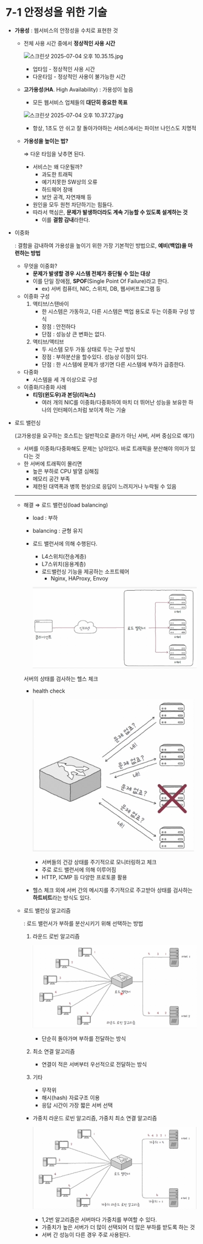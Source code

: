 # 7-1 안정성을 위한 기술

- **가용성** : 웹서비스의 안정성을 수치로 표현한 것
    - 전체 사용 시간 중에서 **정상적인 사용 시간**
        
        ![스크린샷 2025-07-04 오후 10.35.15.jpg](./images/Chapter07/1.jpgjpg)
        
        - 업타임 - 정상적인 사용 시간
        - 다운타임 - 정상적인 사용이 불가능한 시간
    - **고가용성**(**HA**. High Availability) : 가용성이 높음
        - 모든 웹서비스 업체들의 **대단히 중요한 목표**
        
        ![스크린샷 2025-07-04 오후 10.37.27.jpg](./images/Chapter07/2.jpg.jpg)
        
        - 항상, 1초도 안 쉬고 잘 돌아가야하는 서비스에서는 파이브 나인스도 치명적
    - **가용성을 높이는 법?**
        
        ⇒ 다운 타임을 낮추면 된다.
        
        - 서비스는 왜 다운될까?
            - 과도한 트래픽
            - 예기치못한 SW상의 오류
            - 하드웨어 장애
            - 보안 공격, 자연재해 등
        - 원인을 모두 원천 차단하기는 힘들다.
        - 따라서 핵심은, **문제가 발생하더라도 계속 기능할 수 있도록 설계하는 것**
            - 이를 **결함 감내**라한다.
- 이중화
    
    : 결함을 감내하여 가용성을 높이기 위한 가장 기본적인 방법으로, **예비(백업)을 마련하는 방법**
    
    - 무엇을 이중화?
        - **문제가 발생할 경우 시스템 전체가 중단될 수 있는 대상**
        - 이를 단일 장애점, **SPOF**(Single Point Of Failure)라고 한다.
            - ex) 서버 컴퓨터, NIC, 스위치, DB, 웹서버프로그램 등
    - 이중화 구성
        1. 액티브/스탠바이
            - 한 시스템은 가동하고, 다른 시스템은 백업 용도로 두는 이중화 구성 방식
            - 장점 : 안전하다
            - 단점 : 성능상 큰 변화는 없다.
        2. 액티브/액티브
            - 두 시스템 모두 가동 상태로 두는 구성 방식
            - 장점 : 부하분산을 할수있다. 성능상 이점이 있다.
            - 단점 : 한 시스템에 문제가 생기면 다른 시스템에 부하가 급증한다.
    - 다중화
        - 시스템을 세 개 이상으로 구성
    - 이중화/다중화 사례
        - **티밍(윈도우)과 본딩(리눅스)**
            - 여러 개의 NIC를 이중화/다중화하여 마치 더 뛰어난 성능을 보유한 하나의 인터페이스처럼 보이게 하는 기술
- 로드 밸런싱
    
    (고가용성을 요구하는 호스트는 일반적으로 클라가 아닌 서버, 서버 중심으로 얘기)
    
    - 서버를 이중화/다중화해도 문제는 남아있다. 바로 트래픽을 분산해야 의미가 있다는 것
    - 한 서버에 트래픽이 몰리면
        - 높은 부하로 CPU 발열 심해짐
        - 메모리 공간 부족
        - 제한된 대역폭과 병목 현상으로 응답이 느려지거나 누락될 수 있음
    
    ---
    
    - 해결 ⇒ 로드 밸런싱(load balancing)
        - load : 부하
        - balancing : 균형 유지
        - 로드 밸런서에 의해 수행된다.
            - L4스위치(전송계층)
            - L7스위치(응용계층)
            - 로드밸런싱 기능을 제공하는 소프트웨어
                - Nginx, HAProxy, Envoy
            
            ![스크린샷 2025-07-05 오전 11.33.03.jpg](./images/Chapter07/3.jpg)
            
        
        <aside>
        
        서버의 상태를 검사하는 헬스 체크
        
        - health check
            
            ![스크린샷 2025-07-05 오전 11.35.39.jpg](./images/Chapter07/4.jpg)
            
            - 서버들의 건강 상태를 주기적으로 모니터링하고 체크
            - 주로 로드 밸런서에 의해 이루어짐
            - HTTP, ICMP 등 다양한 프로토콜 활용
        - 헬스 체크 외에 서버 간의 메시지를 주기적으로 주고받아 상태를 검사하는 **하트비트**라는 방식도 있다.
        </aside>
        
    - 로드 밸런싱 알고리즘
        
        : 로드 밸런서가 부하를 분산시키기 위해 선택하는 방법
        
        1. 라운드 로빈 알고리즘
            
            ![스크린샷 2025-07-05 오전 11.40.23.jpg](./images/Chapter07/5.jpg)
            
            - 단순히 돌아가며 부하를 전달하는 방식
        2. 최소 연결 알고리즘
            - 연결이 적은 서버부터 우선적으로 전달하는 방식
        3. 기타
            - 무작위
            - 해시(hash) 자료구조 이용
            - 응답 시간이 가장 짧은 서버 선택
        - 가중치 라운드 로빈 알고리즘, 가중치 최소 연결 알고리즘
            
            ![스크린샷 2025-07-05 오전 11.40.10.jpg](./images/Chapter07/6.jpg)
            
            - 1,2번 알고리즘은 서버마다 가중치를 부여할 수 있다.
            - 가중치가 높은 서버가 더 많이 선택되어 더 많은 부하를 받도록 하는 것
            - 서버 간 성능이 다른 경우 주로 사용된다.